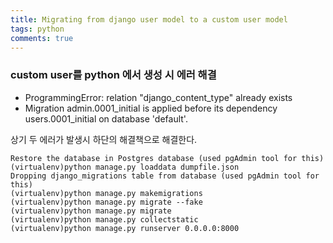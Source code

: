 ```yaml
---
title: Migrating from django user model to a custom user model
tags: python
comments: true
---
```


### custom user를 python 에서 생성 시 에러 해결

- ProgrammingError: relation "django_content_type" already exists
- Migration admin.0001_initial is applied before its dependency users.0001_initial on database 'default'.

상기 두 에러가 발생시 하단의 해결책으로 해결한다.

```
Restore the database in Postgres database (used pgAdmin tool for this)
(virtualenv)python manage.py loaddata dumpfile.json
Dropping django_migrations table from database (used pgAdmin tool for this)
(virtualenv)python manage.py makemigrations
(virtualenv)python manage.py migrate --fake
(virtualenv)python manage.py migrate
(virtualenv)python manage.py collectstatic
(virtualenv)python manage.py runserver 0.0.0.0:8000

```
